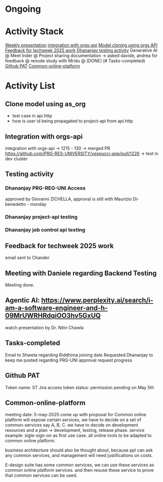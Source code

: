 # Ongoing

# Activity Stack
[Weekly presentation](#Weekly-Presentation-Update)
[integration with orgs-api](#Integration-with-orgs-api)
[Model cloning using orgs API](#Clone-model-using-as_org )
[Feedback for techweek 2025 work](#Feedback-for-techweek-2025-work)
[Dhananjay testing activity](#Testing-activity)
Generative AI @
Meet Inder @
Project sharing documentation -> asked davide, andrea for feedback @
renode study with Mridu @
[DONE] (# Tasks-completed)
[Github PAT](#github-PAT)
[Common-online-platform](#Common-online-platform)

# Activity List
## Clone model using as_org 
- test case in api.http
- how is user id being propagated to project-api from api.http 

## Integration with orgs-api
integration with orgs-api -> 1215 - 130 
-> merged PR https://github.com/PRG-RES-UNIVERSITY/vespucci-app/pull/1226 
-> test in dev cluster

## Testing activity

### Dhananjay PRG-REG-UNI Access 
approved by Giovanni ZICHELLA, approval is still  with Maurizio Di-benedetto - monday
### Dhananjay project-api testing
### Dhananjay job control api testing
## Feedback for techweek 2025 work
email sent to Chander

## Meeting with Daniele regarding Backend Testing
Meeting done.

## Agentic AI: https://www.perplexity.ai/search/i-am-a-software-engineer-and-h-09MrUWRHRdqiOO3hv5GxUQ
watch presentation by Dr. Nitin Chawla


## Tasks-completed
Email to Shweta regarding Riddhima joining date
Requested Dhananjay to keep me posted regarding PRG-UNI approval request progress

## Github PAT
Token name: ST Jira access token
status: permission pending on May 5th

## Common-online-platform
meeting date: 5-may-2025
come up with proposal for Common online platform will expose certain services, we have to decide on a set of common-services say A, B, C.
we have to decide on development resources and a plan -> development, testing, release phase.
service example: sigle-sign-on as first use case.
all online tools to be adapted to common online platform.

business architecture should also be thought about, because ppl can ask any common services, and management will need justifications on costs.

E-design suite has some common services, we can use these services as common online platform services. and then resuse these service to prove that common services can be used.